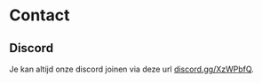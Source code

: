 # Contact
## Discord
Je kan altijd onze discord joinen via deze url [discord.gg/XzWPbfQ](https://discord.gg/XzWPbfQ).